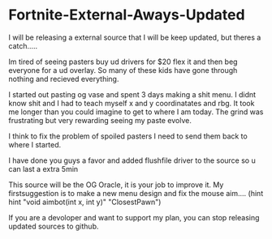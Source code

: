# Fortnite-External-Aways-Updated

I will be releasing a external source that I will be keep updated, but theres a catch.....

Im tired of seeing pasters buy ud drivers for $20 flex it and then beg everyone for a ud overlay. So many of these kids have gone through nothing and recieved everything. 

I started out pasting og vase and spent 3 days making a shit menu. I didnt know shit and I had to teach myself x and y coordinatates and rbg. It took me longer than you could imagine to get to where I am today. The grind was frustrating but very rewarding seeing my paste evolve. 

I think to fix the problem of spoiled pasters I need to send them back to where I started. 

I have done you guys a favor and added flushfile driver to the source so u can last a extra 5min

This source will be the OG Oracle, it is your job to improve it. My firstsuggestion is to make a new menu design and fix the mouse aim.... (hint hint "void aimbot(int x, int y)" "ClosestPawn")

If you are a devoloper and want to support my plan, you can stop releasing updated sources to github.
